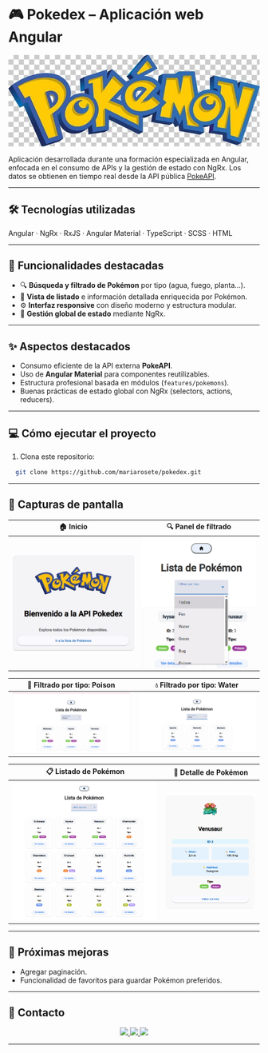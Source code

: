 # 🎮 Pokedex – Aplicación web Angular

![Banner Pokedex](https://github.com/mariarosete/pokedex/blob/main/Banner.png?raw=true)

Aplicación desarrollada durante una formación especializada en Angular, enfocada en el consumo de APIs y la gestión de estado con NgRx. Los datos se obtienen en tiempo real desde la API pública [PokeAPI](https://pokeapi.co/).

---

## 🛠 Tecnologías utilizadas

Angular · NgRx · RxJS · Angular Material · TypeScript · SCSS · HTML

---

## 🚀 Funcionalidades destacadas

- 🔍 **Búsqueda y filtrado de Pokémon** por tipo (agua, fuego, planta…).
- 📄 **Vista de listado** e información detallada enriquecida por Pokémon.
- ⚙️ **Interfaz responsive** con diseño moderno y estructura modular.
- 🧠 **Gestión global de estado** mediante NgRx.

---

## ✨ Aspectos destacados

- Consumo eficiente de la API externa **PokeAPI**.
- Uso de **Angular Material** para componentes reutilizables.
- Estructura profesional basada en módulos (`features/pokemons`).
- Buenas prácticas de estado global con NgRx (selectors, actions, reducers).

---

## 💻 Cómo ejecutar el proyecto

1. Clona este repositorio:

 ```bash
   git clone https://github.com/mariarosete/pokedex.git
   ```


---
## 📸 Capturas de pantalla

| 🏠 Inicio | 🔍 Panel de filtrado |
|-----------|----------------------|
| ![Inicio](https://github.com/mariarosete/pokedex/blob/main/screenshots/1.Inicio.png?raw=true) | ![Filtrar](https://github.com/mariarosete/pokedex/blob/main/screenshots/2.Filtrar.png?raw=true) |

| 🧪 Filtrado por tipo: Poison | 💧 Filtrado por tipo: Water |
|-----------------------------|-----------------------------|
| ![Poison](https://github.com/mariarosete/pokedex/blob/main/screenshots/3.FiltradoPoison.png?raw=true) | ![Water](https://github.com/mariarosete/pokedex/blob/main/screenshots/4.FiltradoWater.png?raw=true) |

| 📋 Listado de Pokémon | 📄 Detalle de Pokémon |
|-----------------------|-----------------------|
| ![Listado](https://github.com/mariarosete/pokedex/blob/main/screenshots/5.Listado.png?raw=true) | ![Detalle](https://github.com/mariarosete/pokedex/blob/main/screenshots/6.Detalles.png?raw=true) |

---

## 🔮 Próximas mejoras

- Agregar paginación.
- Funcionalidad de favoritos para guardar Pokémon preferidos.
---

## 📩 Contacto

<p align="center">
  <a href="mailto:marlarosete89@gmail.com">
    <img src="https://img.shields.io/badge/Gmail-D14836?style=for-the-badge&logo=gmail&logoColor=white" />
  </a>
  <a href="https://linkedin.com/in/mariarosetesuarez">
    <img src="https://img.shields.io/badge/LinkedIn-0077B5?style=for-the-badge&logo=linkedin&logoColor=white" />
  </a>
  <a href="https://github.com/mariarosete">
    <img src="https://img.shields.io/badge/GitHub-100000?style=for-the-badge&logo=github&logoColor=white" />
  </a>
</p>


---
